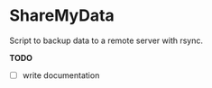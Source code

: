 # ShareMyData
Script to backup data to a remote server with rsync.

**TODO**

- [ ] write documentation
